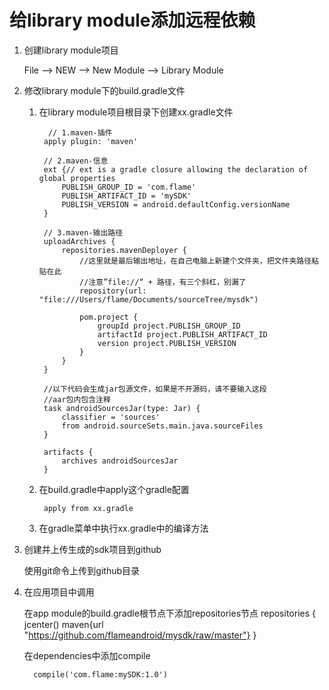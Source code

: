 # 给library module添加远程依赖

1. 创建library module项目
	
    File --> NEW --> New Module --> Library Module

2. 修改library module下的build.gradle文件

	1. 在library module项目根目录下创建xx.gradle文件

             // 1.maven-插件
            apply plugin: 'maven'

            // 2.maven-信息
            ext {// ext is a gradle closure allowing the declaration of global properties
                PUBLISH_GROUP_ID = 'com.flame'
                PUBLISH_ARTIFACT_ID = 'mySDK'
                PUBLISH_VERSION = android.defaultConfig.versionName
            }

            // 3.maven-输出路径
            uploadArchives {
                repositories.mavenDeployer {
                    //这里就是最后输出地址，在自己电脑上新建个文件夹，把文件夹路径粘贴在此
                    //注意”file://“ + 路径，有三个斜杠，别漏了
                    repository(url: "file:///Users/flame/Documents/sourceTree/mysdk")

                    pom.project {
                        groupId project.PUBLISH_GROUP_ID
                        artifactId project.PUBLISH_ARTIFACT_ID
                        version project.PUBLISH_VERSION
                    }
                }
            }

            //以下代码会生成jar包源文件，如果是不开源码，请不要输入这段
            //aar包内包含注释
            task androidSourcesJar(type: Jar) {
                classifier = 'sources'
                from android.sourceSets.main.java.sourceFiles
            }

            artifacts {
                archives androidSourcesJar
            }
        
	2. 在build.gradle中apply这个gradle配置

			apply from xx.gradle	
        
	3. 在gradle菜单中执行xx.gradle中的编译方法
    
    
3. 创建并上传生成的sdk项目到github

	使用git命令上传到github目录
    
4. 在应用项目中调用

	在app module的build.gradle根节点下添加repositories节点
    	repositories {
            jcenter()
            maven{url "https://github.com/flameandroid/mysdk/raw/master"}
        }
        
     在dependencies中添加compile
     
     	 compile('com.flame:mySDK:1.0')